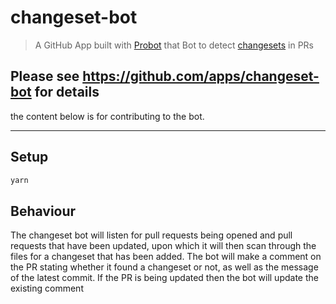 # changeset-bot

> A GitHub App built with [Probot](https://github.com/probot/probot) that Bot to detect [changesets](https://github.com/atlassian/changesets) in PRs

## Please see https://github.com/apps/changeset-bot for details

the content below is for contributing to the bot.

---

## Setup

```sh
yarn
```

## Behaviour

The changeset bot will listen for pull requests being opened and pull requests that have been updated, upon which it will
then scan through the files for a changeset that has been added. The bot will make a comment on the PR stating
whether it found a changeset or not, as well as the message of the latest commit. If the PR is being updated
then the bot will update the existing comment
